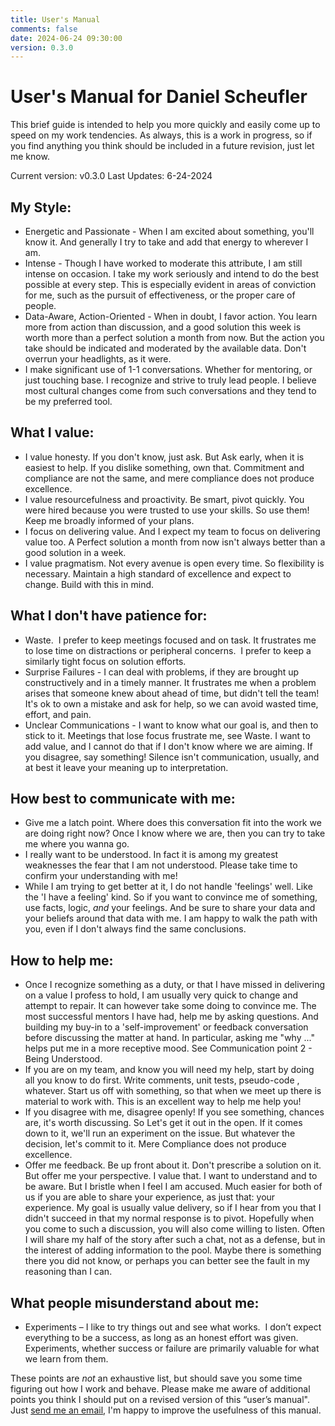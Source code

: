 ```yaml
---
title: User's Manual
comments: false
date: 2024-06-24 09:30:00
version: 0.3.0
---
```


# User's Manual for Daniel Scheufler

This brief guide is intended to help you more quickly and easily come up to speed on my work tendencies. As always, this is a work in progress, so if you find anything you think should be included in a future revision, just let me know.

Current version: v0.3.0
Last Updates: 6-24-2024

## My Style:
- Energetic and Passionate - When I am excited about something, you'll know it. And generally I try to take and add that energy to wherever I am.
- Intense - Though I have worked to moderate this attribute, I am still intense on occasion. I take my work seriously and intend to do the best possible at every step. This is especially evident in areas of conviction for me, such as the pursuit of effectiveness, or the proper care of people.
- Data-Aware, Action-Oriented - When in doubt, I favor action. You learn more from action than discussion, and a good solution this week is worth more than a perfect solution a month from now. But the action you take should be indicated and moderated by the available data. Don't overrun your headlights, as it were. 
- I make significant use of 1-1 conversations. Whether for mentoring, or just touching base. I recognize and strive to truly lead people. I believe most cultural changes come from such conversations and they tend to be my preferred tool.

## What I value:
- I value honesty. If you don't know, just ask. But Ask early, when it is easiest to help. If you dislike something, own that. Commitment and compliance are not the same, and mere compliance does not produce excellence. 
- I value resourcefulness and proactivity. Be smart, pivot quickly. You were hired because you were trusted to use your skills. So use them! Keep me broadly informed of your plans.
- I focus on delivering value. And I expect my team to focus on delivering value too. A Perfect solution a month from now isn't always better than a good solution in a week.
- I value pragmatism. Not every avenue is open every time. So flexibility is necessary. Maintain a high standard of excellence and expect to change. Build with this in mind.

## What I don't have patience for:
- Waste.  I prefer to keep meetings focused and on task. It frustrates me to lose time on distractions or peripheral concerns.  I prefer to keep a similarly tight focus on solution efforts.
- Surprise Failures - I can deal with problems, if they are brought up constructively and in a timely manner. It frustrates me when a problem arises that someone knew about ahead of time, but didn't tell the team! It's ok to own a mistake and ask for help, so we can avoid wasted time, effort, and pain.
- Unclear Communications - I want to know what our goal is, and then to stick to it. Meetings that lose focus frustrate me, see Waste. I want to add value, and I cannot do that if I don't know where we are aiming. If you disagree, say something! Silence isn't communication, usually, and at best it leave your meaning up to interpretation.

## How best to communicate with me:
- Give me a latch point. Where does this conversation fit into the work we are doing right now? Once I know where we are, then you can try to take me where you wanna go.
- I really want to be understood. In fact it is among my greatest weaknesses the fear that I am not understood. Please take time to confirm your understanding with me!
- While I am trying to get better at it, I do not handle 'feelings' well. Like the 'I have a feeling' kind. So if you want to convince me of something, use facts, logic, _and_ your feelings. And be sure to share your data and your beliefs around that data with me. I am happy to walk the path with you, even if I don't always find the same conclusions.

## How to help me:
- Once I recognize something as a duty, or that I have missed in delivering on a value I profess to hold, I am usually very quick to change and attempt to repair. It can however take some doing to convince me. The most successful mentors I have had, help me by asking questions. And building my buy-in to a 'self-improvement' or feedback conversation before discussing the matter at hand. In particular, asking me "why ..." helps put me in a more receptive mood. See Communication point 2 - Being Understood.
- If you are on my team, and know you will need my help, start by doing all you know to do first. Write comments, unit tests, pseudo-code , whatever. Start us off with something, so that when we meet up there is material to work with. This is an excellent way to help me help you!
- If you disagree with me, disagree openly! If you see something, chances are, it's worth discussing. So Let's get it out in the open. If it comes down to it, we'll run an experiment on the issue. But whatever the decision, let's commit to it. Mere Compliance does not produce excellence.
- Offer me feedback. Be up front about it. Don't prescribe a solution on it. But offer me your perspective. I value that. I want to understand and to be aware. But I bristle when I feel I am accused. Much easier for both of us if you are able to share your experience, as just that: your experience. My goal is usually value delivery, so if I hear from you that I didn't succeed in that my normal response is to pivot. Hopefully when you come to such a discussion, you will also come willing to listen. Often I will share my half of the story after such a chat, not as a defense, but in the interest of adding information to the pool. Maybe there is something there you did not know, or perhaps you can better see the fault in my reasoning than I can.

## What people misunderstand about me:
- Experiments – I like to try things out and see what works.  I don’t expect everything to be a success, as long as an honest effort was given. Experiments, whether success or failure are primarily valuable for what we learn from them.

These points are _not_ an exhaustive list, but should save you some time figuring out how I work and behave. Please make me aware of additional points you think I should put on a revised version of this “user’s manual". Just [send me an email](mailto:daniel@scheufler.io), I'm happy to improve the usefulness of this manual.
